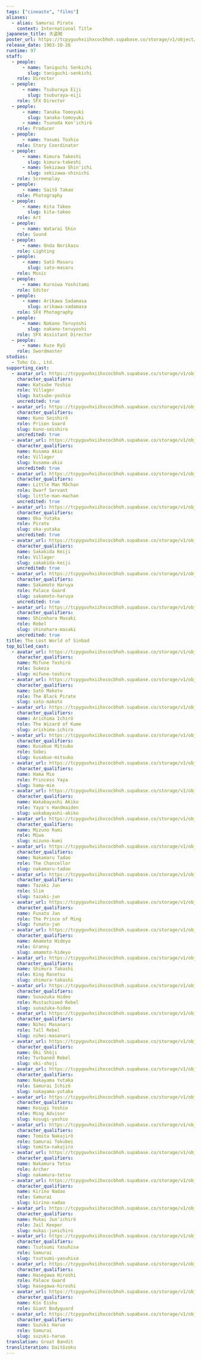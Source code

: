 ```yaml
---
tags: ["cineaste", "films"]
aliases:
  - alias: Samurai Pirate
    context: International Title
japanese_title: 大盗賊
poster_url: https://tcpyguvhxiihxcocbhoh.supabase.co/storage/v1/object/public/godzilla-cineaste-public/content/films/lost-world-of-sinbad-1963/posters/samurai-pirate-1963.jpg
release_date: 1963-10-26
runtime: 97
staff:
  - people:
      - name: Taniguchi Senkichi
        slug: taniguchi-senkichi
    role: Director
  - people:
      - name: Tsuburaya Eiji
        slug: tsuburaya-eiji
    role: SFX Director
  - people:
      - name: Tanaka Tomoyuki
        slug: tanaka-tomoyuki
      - name: Tsunoda Ken'ichirô
    role: Producer
  - people:
      - name: Yasumi Toshio
    role: Story Coordinator
  - people:
      - name: Kimura Takeshi
        slug: kimura-takeshi
      - name: Sekizawa Shin'ichi
        slug: sekizawa-shinichi
    role: Screenplay
  - people:
      - name: Saitô Takao
    role: Photography
  - people:
      - name: Kita Takeo
        slug: kita-takeo
    role: Art
  - people:
      - name: Watarai Shin
    role: Sound
  - people:
      - name: Onda Norikazu
    role: Lighting
  - people:
      - name: Satô Masaru
        slug: sato-masaru
    role: Music
  - people:
      - name: Kuroiwa Yoshitami
    role: Editor
  - people:
      - name: Arikawa Sadamasa
        slug: arikawa-sadamasa
    role: SFX Photography
  - people:
      - name: Nakano Teruyoshi
        slug: nakano-teruyoshi
    role: SFX Assistant Director
  - people:
      - name: Kuze Ryû
    role: Swordmaster
studios:
  - Toho Co., Ltd.
supporting_cast:
  - avatar_url: https://tcpyguvhxiihxcocbhoh.supabase.co/storage/v1/object/public/godzilla-cineaste-public/content/films/lost-world-of-sinbad-1963/cast-avatars/yoshio-katsube-0.jpg
    character_qualifiers:
    name: Katsube Yoshio
    role: Villager
    slug: katsube-yoshio
    uncredited: true
  - avatar_url: https://tcpyguvhxiihxcocbhoh.supabase.co/storage/v1/object/public/godzilla-cineaste-public/content/films/lost-world-of-sinbad-1963/cast-avatars/seishiro-kuno-0.jpg
    character_qualifiers:
    name: Kuno Seishirô
    role: Prison Guard
    slug: kuno-seishiro
    uncredited: true
  - avatar_url: https://tcpyguvhxiihxcocbhoh.supabase.co/storage/v1/object/public/godzilla-cineaste-public/content/films/lost-world-of-sinbad-1963/cast-avatars/akio-kusama-0.jpg
    character_qualifiers:
    name: Kusama Akio
    role: Villager
    slug: kusama-akio
    uncredited: true
  - avatar_url: https://tcpyguvhxiihxcocbhoh.supabase.co/storage/v1/object/public/godzilla-cineaste-public/content/films/lost-world-of-sinbad-1963/cast-avatars/little-man-machan-0.jpg
    character_qualifiers:
    name: Little Man Mâchan
    role: Dwarf Servant
    slug: little-man-machan
    uncredited: true
  - avatar_url: https://tcpyguvhxiihxcocbhoh.supabase.co/storage/v1/object/public/godzilla-cineaste-public/content/films/lost-world-of-sinbad-1963/cast-avatars/yutaka-oka-0.jpg
    character_qualifiers:
    name: Oka Yutaka
    role: Pirate
    slug: oka-yutaka
    uncredited: true
  - avatar_url: https://tcpyguvhxiihxcocbhoh.supabase.co/storage/v1/object/public/godzilla-cineaste-public/content/films/lost-world-of-sinbad-1963/cast-avatars/keiji-sakakida-0.jpg
    character_qualifiers:
    name: Sakakida Keiji
    role: Villager
    slug: sakakida-keiji
    uncredited: true
  - avatar_url: https://tcpyguvhxiihxcocbhoh.supabase.co/storage/v1/object/public/godzilla-cineaste-public/content/films/lost-world-of-sinbad-1963/cast-avatars/haruya-sakamoto-0.jpg
    character_qualifiers:
    name: Sakamoto Haruya
    role: Palace Guard
    slug: sakamoto-haruya
    uncredited: true
  - avatar_url: https://tcpyguvhxiihxcocbhoh.supabase.co/storage/v1/object/public/godzilla-cineaste-public/content/films/lost-world-of-sinbad-1963/cast-avatars/masaki-shinohara-0.jpg
    character_qualifiers:
    name: Shinohara Masaki
    role: Rebel
    slug: shinohara-masaki
    uncredited: true
title: The Lost World of Sinbad
top_billed_cast:
  - avatar_url: https://tcpyguvhxiihxcocbhoh.supabase.co/storage/v1/object/public/godzilla-cineaste-public/content/films/lost-world-of-sinbad-1963/cast-avatars/toshiro-mifune-0.jpg
    character_qualifiers:
    name: Mifune Toshirô
    role: Sukeza
    slug: mifune-toshiro
  - avatar_url: https://tcpyguvhxiihxcocbhoh.supabase.co/storage/v1/object/public/godzilla-cineaste-public/content/films/lost-world-of-sinbad-1963/cast-avatars/makoto-sato-0.jpg
    character_qualifiers:
    name: Satô Makoto
    role: The Black Pirate
    slug: sato-makoto
  - avatar_url: https://tcpyguvhxiihxcocbhoh.supabase.co/storage/v1/object/public/godzilla-cineaste-public/content/films/lost-world-of-sinbad-1963/cast-avatars/ichiro-arishima-0.jpg
    character_qualifiers:
    name: Arishima Ichirô
    role: The Wizard of Kume
    slug: arishima-ichiro
  - avatar_url: https://tcpyguvhxiihxcocbhoh.supabase.co/storage/v1/object/public/godzilla-cineaste-public/content/films/lost-world-of-sinbad-1963/cast-avatars/mitsuko-kusabue-0.jpg
    character_qualifiers:
    name: Kusabue Mitsuko
    role: Sobei
    slug: kusabue-mitsuko
  - avatar_url: https://tcpyguvhxiihxcocbhoh.supabase.co/storage/v1/object/public/godzilla-cineaste-public/content/films/lost-world-of-sinbad-1963/cast-avatars/mie-hama-0.jpg
    character_qualifiers:
    name: Hama Mie
    role: Princess Yaya
    slug: hama-mie
  - avatar_url: https://tcpyguvhxiihxcocbhoh.supabase.co/storage/v1/object/public/godzilla-cineaste-public/content/films/lost-world-of-sinbad-1963/cast-avatars/akiko-wakabayashi-0.jpg
    character_qualifiers:
    name: Wakabayashi Akiko
    role: Yaya's Handmaiden
    slug: wakabayashi-akiko
  - avatar_url: https://tcpyguvhxiihxcocbhoh.supabase.co/storage/v1/object/public/godzilla-cineaste-public/content/films/lost-world-of-sinbad-1963/cast-avatars/kumi-mizuno-0.jpg
    character_qualifiers:
    name: Mizuno Kumi
    role: Miwa
    slug: mizuno-kumi
  - avatar_url: https://tcpyguvhxiihxcocbhoh.supabase.co/storage/v1/object/public/godzilla-cineaste-public/content/films/lost-world-of-sinbad-1963/cast-avatars/tadao-nakamaru-0.jpg
    character_qualifiers:
    name: Nakamaru Tadao
    role: The Chancellor
    slug: nakamaru-tadao
  - avatar_url: https://tcpyguvhxiihxcocbhoh.supabase.co/storage/v1/object/public/godzilla-cineaste-public/content/films/lost-world-of-sinbad-1963/cast-avatars/jun-tazaki-0.jpg
    character_qualifiers:
    name: Tazaki Jun
    role: Slim
    slug: tazaki-jun
  - avatar_url: https://tcpyguvhxiihxcocbhoh.supabase.co/storage/v1/object/public/godzilla-cineaste-public/content/films/lost-world-of-sinbad-1963/cast-avatars/jun-funato-0.jpg
    character_qualifiers:
    name: Funato Jun
    role: The Prince of Ming
    slug: funato-jun
  - avatar_url: https://tcpyguvhxiihxcocbhoh.supabase.co/storage/v1/object/public/godzilla-cineaste-public/content/films/lost-world-of-sinbad-1963/cast-avatars/hideyo-amamoto-0.jpg
    character_qualifiers:
    name: Amamoto Hideyo
    role: Granny
    slug: amamoto-hideyo
  - avatar_url: https://tcpyguvhxiihxcocbhoh.supabase.co/storage/v1/object/public/godzilla-cineaste-public/content/films/lost-world-of-sinbad-1963/cast-avatars/takashi-shimura-0.jpg
    character_qualifiers:
    name: Shimura Takashi
    role: King Rasetsu
    slug: shimura-takashi
  - avatar_url: https://tcpyguvhxiihxcocbhoh.supabase.co/storage/v1/object/public/godzilla-cineaste-public/content/films/lost-world-of-sinbad-1963/cast-avatars/hideo-sunazuka-0.jpg
    character_qualifiers:
    name: Sunazuka Hideo
    role: Mustachioed Rebel
    slug: sunazuka-hideo
  - avatar_url: https://tcpyguvhxiihxcocbhoh.supabase.co/storage/v1/object/public/godzilla-cineaste-public/content/films/lost-world-of-sinbad-1963/cast-avatars/masanari-nihei-0.jpg
    character_qualifiers:
    name: Nihei Masanari
    role: Tall Rebel
    slug: nihei-masanari
  - avatar_url: https://tcpyguvhxiihxcocbhoh.supabase.co/storage/v1/object/public/godzilla-cineaste-public/content/films/lost-world-of-sinbad-1963/cast-avatars/shoji-oki-0.jpg
    character_qualifiers:
    name: Ôki Shôji
    role: Turbaned Rebel
    slug: oki-shoji
  - avatar_url: https://tcpyguvhxiihxcocbhoh.supabase.co/storage/v1/object/public/godzilla-cineaste-public/content/films/lost-world-of-sinbad-1963/cast-avatars/yutaka-nakayama-0.jpg
    character_qualifiers:
    name: Nakayama Yutaka
    role: Samurai Ichizô
    slug: nakayama-yutaka
  - avatar_url: https://tcpyguvhxiihxcocbhoh.supabase.co/storage/v1/object/public/godzilla-cineaste-public/content/films/lost-world-of-sinbad-1963/cast-avatars/yoshio-kosugi-0.jpg
    character_qualifiers:
    name: Kosugi Yoshio
    role: Ming Advisor
    slug: kosugi-yoshio
  - avatar_url: https://tcpyguvhxiihxcocbhoh.supabase.co/storage/v1/object/public/godzilla-cineaste-public/content/films/lost-world-of-sinbad-1963/cast-avatars/nakajiro-tomita-0.jpg
    character_qualifiers:
    name: Tomita Nakajirô
    role: Samurai Tokubei
    slug: tomita-nakajiro
  - avatar_url: https://tcpyguvhxiihxcocbhoh.supabase.co/storage/v1/object/public/godzilla-cineaste-public/content/films/lost-world-of-sinbad-1963/cast-avatars/tetsu-nakamura-0.jpg
    character_qualifiers:
    name: Nakamura Tetsu
    role: Archer
    slug: nakamura-tetsu
  - avatar_url: https://tcpyguvhxiihxcocbhoh.supabase.co/storage/v1/object/public/godzilla-cineaste-public/content/films/lost-world-of-sinbad-1963/cast-avatars/nadao-kirino-0.jpg
    character_qualifiers:
    name: Kirino Nadao
    role: Samurai
    slug: kirino-nadao
  - avatar_url: https://tcpyguvhxiihxcocbhoh.supabase.co/storage/v1/object/public/godzilla-cineaste-public/content/films/lost-world-of-sinbad-1963/cast-avatars/junichiro-mukai-0.jpg
    character_qualifiers:
    name: Mukai Jun'ichirô
    role: Jail Keeper
    slug: mukai-junichiro
  - avatar_url: https://tcpyguvhxiihxcocbhoh.supabase.co/storage/v1/object/public/godzilla-cineaste-public/content/films/lost-world-of-sinbad-1963/cast-avatars/yasuhisa-tsutsumi-0.jpg
    character_qualifiers:
    name: Tsutsumi Yasuhisa
    role: Samurai
    slug: tsutsumi-yasuhisa
  - avatar_url: https://tcpyguvhxiihxcocbhoh.supabase.co/storage/v1/object/public/godzilla-cineaste-public/content/films/lost-world-of-sinbad-1963/cast-avatars/hiroshi-hasegawa-0.jpg
    character_qualifiers:
    name: Hasegawa Hiroshi
    role: Palace Guard
    slug: hasegawa-hiroshi
  - avatar_url: https://tcpyguvhxiihxcocbhoh.supabase.co/storage/v1/object/public/godzilla-cineaste-public/content/films/lost-world-of-sinbad-1963/cast-avatars/eishu-kin-0.jpg
    character_qualifiers:
    name: Kin Eishu
    role: Giant Bodyguard
  - avatar_url: https://tcpyguvhxiihxcocbhoh.supabase.co/storage/v1/object/public/godzilla-cineaste-public/content/films/lost-world-of-sinbad-1963/cast-avatars/haruo-suzuki-0.jpg
    character_qualifiers:
    name: Suzuki Haruo
    role: Samurai
    slug: suzuki-haruo
translation: Great Bandit
transliteration: Daitôzoku
---
```

